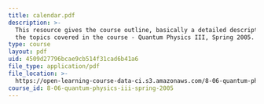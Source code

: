 ```yaml
---
title: calendar.pdf
description: >-
  This resource gives the course outline, basically a detailed description of
  the topics covered in the course - Quantum Physics III, Spring 2005.
type: course
layout: pdf
uid: 4509d27796bcae9cb514f31cad6b41a6
file_type: application/pdf
file_location: >-
  https://open-learning-course-data-ci.s3.amazonaws.com/8-06-quantum-physics-iii-spring-2005/4509d27796bcae9cb514f31cad6b41a6_calendar.pdf
course_id: 8-06-quantum-physics-iii-spring-2005
---
```

